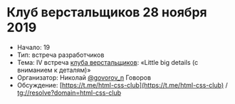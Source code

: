 # Клуб верстальщиков 28 ноября 2019

- Начало: 19
- Тип: встреча разработчиков
- Тема: IV встреча [клуба верстальщиков](/events/_recurrence/html-css-club.md): «Little big details (c вниманием к деталям)»
- Организатор: Николай [@govorov_n](https://twitter.com/govorov_n) Говоров
- Обсуждение: [https://t.me/html-css-club](https://t.me/html-css-club) /  [tg://resolve?domain=html-css-club](tg://resolve?domain=html-css-club)